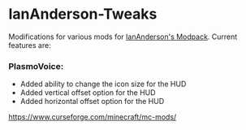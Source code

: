 # IanAnderson-Tweaks

Modifications for various mods for [IanAnderson's Modpack](https://www.curseforge.com/minecraft/modpacks/ianandersons-modpack). Current features are:

### PlasmoVoice:
  - Added ability to change the icon size for the HUD
  - Added vertical offset option for the HUD
  - Added horizontal offset option for the HUD


https://www.curseforge.com/minecraft/mc-mods/
